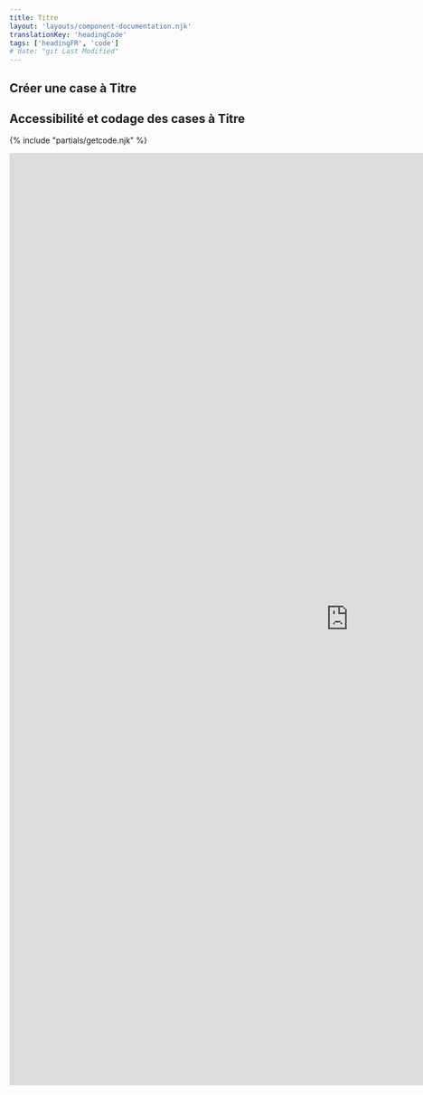 ```yaml
---
title: Titre
layout: 'layouts/component-documentation.njk'
translationKey: 'headingCode'
tags: ['headingFR', 'code']
# date: "git Last Modified"
---
```


## Créer une case à Titre

## Accessibilité et codage des cases à Titre

{% include "partials/getcode.njk" %}

<iframe
  title="iframeTitle"
  src="https://cds-snc.github.io/gcds-components/iframe.html?viewMode=docs&demo=true&singleStory=true&id=components-heading--events-properties"
  width="1200"
  height="1650"
  style="display: block; margin: 0 auto;"
  frameBorder="0"
  allow="clipboard-write"
></iframe>
